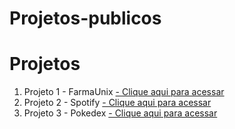 # Projetos-publicos

<h1>Projetos</h1>

<ol>


  <li>
    Projeto 1 - FarmaUnix <a href="https://cgb102000.github.io/Projetos-publicos/FarmaUnix/src/" target="_blank">- Clique aqui para acessar </a>
  </li>
  <li>
    Projeto 2 - Spotify <a href="https://cgb102000.github.io/Projetos-publicos/FarmaUnix/src/" target="_blank">- Clique aqui para acessar </a>
  </li>
   <li>
    Projeto 3 - Pokedex <a href="https://cgb102000.github.io/Projetos-publicos/Pokedex/" target="_blank">- Clique aqui para acessar </a>
  </li>
  
</ol>




